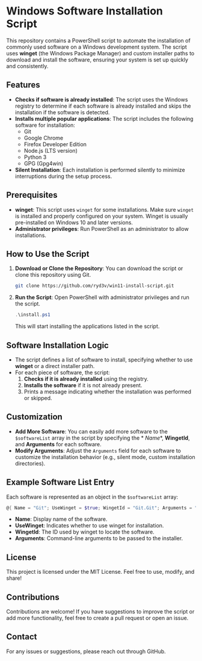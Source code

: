# Windows Software Installation Script

This repository contains a PowerShell script to automate the installation of commonly used software on a Windows
development system.
The script uses **winget** (the Windows Package Manager) and custom installer paths to download and install the
software, ensuring your system is set up quickly and consistently.

## Features

- **Checks if software is already installed**: The script uses the Windows registry to determine if each software is
  already installed and skips the installation if the software is detected.
- **Installs multiple popular applications**: The script includes the following software for installation:
    - Git
    - Google Chrome
    - Firefox Developer Edition
    - Node.js (LTS version)
    - Python 3
    - GPG (Gpg4win)
- **Silent Installation**: Each installation is performed silently to minimize interruptions during the setup process.

## Prerequisites

- **winget**: This script uses `winget` for some installations. Make sure `winget` is installed and properly configured
  on your system. Winget is usually pre-installed on Windows 10 and later versions.
- **Administrator privileges**: Run PowerShell as an administrator to allow installations.

## How to Use the Script

1. **Download or Clone the Repository**: You can download the script or clone this repository using Git.
   ```sh
   git clone https://github.com/ryd3v/win11-install-script.git
   ```

2. **Run the Script**: Open PowerShell with administrator privileges and run the script.
   ```powershell
   .\install.ps1
   ```
   This will start installing the applications listed in the script.

## Software Installation Logic

- The script defines a list of software to install, specifying whether to use **winget** or a direct installer path.
- For each piece of software, the script:
    1. **Checks if it is already installed** using the registry.
    2. **Installs the software** if it is not already present.
    3. Prints a message indicating whether the installation was performed or skipped.

## Customization

- **Add More Software**: You can easily add more software to the `$softwareList` array in the script by specifying the *
  *Name**, **WingetId**, and **Arguments** for each software.
- **Modify Arguments**: Adjust the `Arguments` field for each software to customize the installation behavior (e.g.,
  silent mode, custom installation directories).

## Example Software List Entry

Each software is represented as an object in the `$softwareList` array:

```powershell
@{ Name = "Git"; UseWinget = $true; WingetId = "Git.Git"; Arguments = "--silent" }
```

- **Name**: Display name of the software.
- **UseWinget**: Indicates whether to use winget for installation.
- **WingetId**: The ID used by winget to locate the software.
- **Arguments**: Command-line arguments to be passed to the installer.

## License

This project is licensed under the MIT License. Feel free to use, modify, and share!

## Contributions

Contributions are welcome! If you have suggestions to improve the script or add more functionality, feel free to create
a pull request or open an issue.

## Contact

For any issues or suggestions, please reach out through GitHub.

